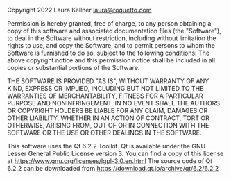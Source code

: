 Copyright 2022 Laura Kellner <laura@roquetto.com>

Permission is hereby granted, free of charge, to any person obtaining a copy of this software and associated documentation files (the "Software"), to deal in the Software without restriction, including without limitation the rights to use, and copy the Software, and to permit persons to whom the Software is furnished to do so, subject to the following conditions:
The above copyright notice and this permission notice shall be included in all copies or substantial portions of the Software.

THE SOFTWARE IS PROVIDED "AS IS", WITHOUT WARRANTY OF ANY KIND, EXPRESS OR IMPLIED, INCLUDING BUT NOT LIMITED TO THE WARRANTIES OF MERCHANTABILITY, FITNESS FOR A PARTICULAR PURPOSE AND NONINFRINGEMENT. IN NO EVENT SHALL THE AUTHORS OR COPYRIGHT HOLDERS BE LIABLE FOR ANY CLAIM, DAMAGES OR OTHER LIABILITY, WHETHER IN AN ACTION OF CONTRACT, TORT OR OTHERWISE, ARISING FROM, OUT OF OR IN CONNECTION WITH THE SOFTWARE OR THE USE OR OTHER DEALINGS IN THE SOFTWARE.

This software uses the Qt 6.2.2 Toolkit.
Qt is available under the GNU Lesser General Public License version 3.
You can find a copy of this license at https://www.gnu.org/licenses/lgpl-3.0.en.html
The source code of Qt 6.2.2 can be downloaded from https://download.qt.io/archive/qt/6.2/6.2.2
